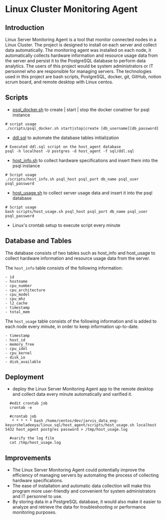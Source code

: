 # Linux Cluster Monitoring Agent

## Introduction
Linux Server Monitoring Agent is a tool that monitor connected nodes in a Linux Cluster. The project is designed to install on each server and collect data automatically. The monitoring agent was installed on each node, it automatically collects hardware information and resource usage data from the server and persist it to the PostgreSQL database to perform data analytics. The users of this project would be system administrators or IT personnel who are responsible for managing servers. The technologies used in this project are bash scripts, PostgreSQL, docker, git, GitHub, notion scrum board, and remote desktop with Linux centos.

## Scripts

- [psql_docker.sh](https://github.com/Jarvis-Consulting-Group/jarvis_data_eng-keyursheladeeya/blob/develop/linux_sql/scripts/psql_docker.sh)
to create | start | stop the docker conatiner for psql instance
```
# script usage
./scripts/psql_docker.sh start|stop|create [db_username][db_password]
```

- [ddl.sql](https://github.com/Jarvis-Consulting-Group/jarvis_data_eng-keyursheladeeya/blob/develop/linux_sql/sql/ddl.sql) 
to automate the database tables initialization

```
# Executed ddl.sql script on the host_agent database
psql -h localhost -U postgres -d host_agent -f sql/ddl.sql
```

- [host_info.sh](https://github.com/Jarvis-Consulting-Group/jarvis_data_eng-keyursheladeeya/blob/develop/linux_sql/scripts/host_info.sh) 
to collect hardware specifications and insert them into the psql instance
```
# Script usage
./scripts/host_info.sh psql_host psql_port db_name psql_user psql_password
```

- [host_usage.sh](https://github.com/Jarvis-Consulting-Group/jarvis_data_eng-keyursheladeeya/blob/develop/linux_sql/scripts/host_usage.sh)
to collect server usage data and insert it into the psql database
```
# Script usage
bash scripts/host_usage.sh psql_host psql_port db_name psql_user psql_password
```

- Linux's crontab setup to execute script every minute 

## Database and Tables
The database consists of two tables such as host_info and host_usage to collect hardware information and resource usage data from the server.

The `host_info` table consists of the following information:
```
- id              
- hostname       
- cpu_number       
- cpu_architecture 
- cpu_model       
- cpu_mhz      
- l2_cache        
- timestamp     
- total_mem 
```

The `host_usage` table consists of the following information and is added to each node every minute, in order to keep information up-to-date.
```
- timestamp              
- host_id       
- memory_free       
- cpu_idel 
- cpu_kernel       
- disk_io      
- disk_available        
```  

## Deployment
- deploy the Linux Server Monitoring Agent app to the remote desktop and collect data every minute automatically and varified it.
```
  #edit crontab job
  crontab -e
  
  #crontab job
   * * * * * bash /home/centos/dev/jarvis_data_eng-keyursheladeeya/linux_sql/host_agent/scripts/host_usage.sh localhost 5432 host_agent postgres password > /tmp/host_usage.log
   
  #varify the log file
  cat /tmp/host_usage.log
```

## Improvements
- The Linux Server Monitoring Agent could potentially improve the efficiency of managing servers by automating the process of collecting hardware specifications. 
- The ease of installation and automatic data collection will make this program more user-friendly and convenient for system administrators and IT personnel to use.
- By storing data in a PostgreSQL database, it would also make it easier to analyze and retrieve the data for troubleshooting or performance monitoring purposes.
